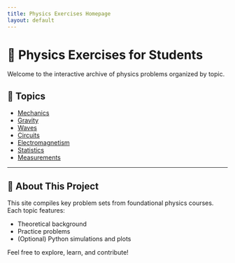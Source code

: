 ```yaml
---
title: Physics Exercises Homepage
layout: default
---
```


# 🧠 Physics Exercises for Students

Welcome to the interactive archive of physics problems organized by topic.

## 📂 Topics

- [Mechanics](docs/physics/mechanics.md)
- [Gravity](docs/physics/gravity.md)
- [Waves](docs/physics/waves.md)
- [Circuits](docs/physics/circuits.md)
- [Electromagnetism](docs/physics/electromagnetism.md)
- [Statistics](docs/physics/statistics.md)
- [Measurements](docs/physics/measurements.md)

---

## 📌 About This Project

This site compiles key problem sets from foundational physics courses. Each topic features:
- Theoretical background
- Practice problems
- (Optional) Python simulations and plots

Feel free to explore, learn, and contribute!
